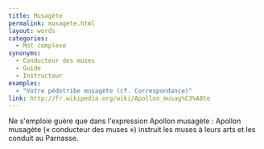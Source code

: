 ```yaml
---
title: Musagète
permalink: musagete.html
layout: words
categories:
  - Mot complexe
synonyms:
  - Conducteur des muses
  - Guide
  - Instructeur
examples:
  - "Votre pédotribe musagète (cf. Correspondance)"
link: http://fr.wikipedia.org/wiki/Apollon_musag%C3%A8te
---
```


Ne s'emploie guère que dans l'expression Apollon musagète : Apollon musagète (« conducteur des muses ») instruit les muses à leurs arts et les conduit au Parnasse.
